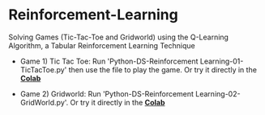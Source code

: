 # Reinforcement-Learning
Solving Games (Tic-Tac-Toe and Gridworld) using the Q-Learning Algorithm, a Tabular Reinforcement Learning Technique

* Game 1) Tic Tac Toe: Run 'Python-DS-Reinforcement Learning-01-TicTacToe.py' then use the file to play the game. Or try it directly in the [ **Colab** ](https://colab.research.google.com/drive/1Zkg1AYLiUb2CFAWNJI7fYrauPQezqsgT?usp=sharing)

* Game 2) Gridworld: Run 'Python-DS-Reinforcement Learning-02-GridWorld.py'. Or try it directly in the [ **Colab** ](https://colab.research.google.com/drive/1Zkg1AYLiUb2CFAWNJI7fYrauPQezqsgT?usp=sharing)
